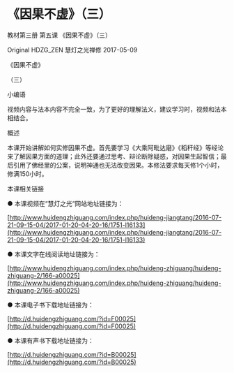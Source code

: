 # 《因果不虚》（三）

教材第三册 第五课 《因果不虚》（三）

Original HDZG\_ZEN 慧灯之光禅修 2017-05-09

《因果不虚》

（三）

小编语

视频内容与法本内容不完全一致，为了更好的理解法义，建议学习时，视频和法本相结合。

概述

本课开始讲解如何实修因果不虚。首先要学习《大乘阿毗达磨》《稻秆经》等经论来了解因果方面的道理；此外还要通过思考、辩论断除疑惑，对因果生起智信；最后引用了佛经里的公案，说明神通也无法改变因果。本修法要求每天修1个小时，修满150小时。

本课相关链接

● 本课视频在“慧灯之光“网站地址链接为：

[http://www.huidengzhiguang.com/index.php/huideng-jiangtang/2016-07-21-09-15-04/2017-01-20-04-20-16/1751-l16133](http://www.huidengzhiguang.com/index.php/huideng-jiangtang/2016-07-21-09-15-04/2017-01-20-04-20-16/1751-l16133)

● 本课文字在线阅读地址链接为：

[http://www.huidengzhiguang.com/index.php/huideng-zhiguang/huideng-zhiguang-2/166-a00025](http://www.huidengzhiguang.com/index.php/huideng-zhiguang/huideng-zhiguang-2/166-a00025)

● 本课电子书下载地址链接为：

[http://d.huidengzhiguang.com/?id=F00025](http://d.huidengzhiguang.com/?id=F00025)

● 本课有声书下载地址链接为：

[http://d.huidengzhiguang.com/?id=B00025](http://d.huidengzhiguang.com/?id=B00025)


